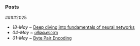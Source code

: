 ### Posts

####2025

-   _18-May_ ~ [Deep diving into fundamentals of neural networks](#nn-fundamentals-deepdive.md)
-   _04-May_ ~ [ശീമക്കൊന്ന](#sheemakonna.md)
-   _01-May_ ~ [Byte Pair Encoding](#byte-pair-encoding.md)

